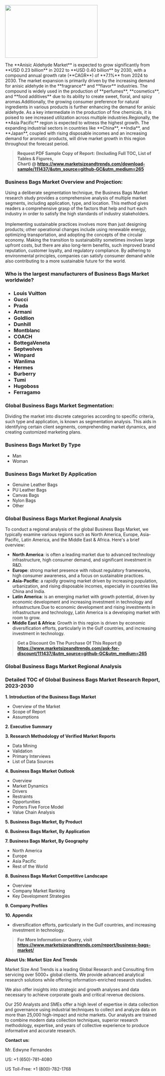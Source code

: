 <p><img class="alignnone size-medium wp-image-20088" src="https://ffe5etoiles.com/wp-content/uploads/2024/12/MST1-300x171.png" alt="" width="300" height="171" /></p>The **Anisic Aldehyde Market** is expected to grow significantly from **USD 0.23 billion** in 2022 to **USD 0.40 billion** by 2030, with a compound annual growth rate (**CAGR**) of **7.1%** from 2024 to 2030. The market expansion is primarily driven by the increasing demand for anisic aldehyde in the **fragrance** and **flavor** industries. The compound is widely used in the production of **perfumes**, **cosmetics**, and **food additives** due to its ability to create sweet, floral, and spicy aromas.Additionally, the growing consumer preference for natural ingredients in various products is further enhancing the demand for anisic aldehyde. As a key intermediate in the production of fine chemicals, it is poised to see increased utilization across multiple industries.Regionally, the **Asia Pacific** region is expected to witness the highest growth. The expanding industrial sectors in countries like **China**, **India**, and **Japan**, coupled with rising disposable incomes and an increasing demand for aromatic products, will drive market growth in this region throughout the forecast period.</p><blockquote id="" class=""><strong>Request PDF Sample Copy of Report: (Including Full TOC, List of Tables &amp; Figures, Chart)&nbsp;@&nbsp;<strong><a href="https://www.marketsizeandtrends.com/download-sample/111437/&utm_source=github-GC&utm_medium=265" target="_blank">https://www.marketsizeandtrends.com/download-sample/111437/&utm_source=github-GC&utm_medium=265</a></strong></strong></blockquote><h3 id="" class="">Business Bags Market&nbsp;Overview and Projection:</h3><p id="" class="">Using a deliberate segmentation technique, the Business Bags Market research study provides a comprehensive analysis of multiple market segments, including application, type, and location. This method gives readers a comprehensive grasp of the factors that help and hurt each industry in order to satisfy the high standards of industry stakeholders. <br /> <br />Implementing sustainable practices involves more than just designing products; other operational changes include using renewable energy, optimizing transportation, and adopting the concepts of the circular economy. Making the transition to sustainability sometimes involves large upfront costs, but there are also long-term benefits, such improved brand reputation, customer loyalty, and regulatory compliance. By adhering to environmental principles, companies can satisfy consumer demand while also contributing to a more sustainable future for the world.</p><h3 id="" class="">Who is the largest manufacturers of&nbsp;Business Bags Market worldwide?</h3><h3 class=""><p><ul><li>Louis Vuitton </li><li> Gucci </li><li> Prada </li><li> Armani </li><li> Goldlion </li><li> Dunhill </li><li> Montblanc </li><li> COACH </li><li> BottegaVeneta </li><li> Septwolves </li><li> Winpard </li><li> Wanlima </li><li> Hermes </li><li> Burberry </li><li> Tumi </li><li> Hugoboss </li><li> Ferragamo</li></ul></p></h3><h3 id="" class="">Global&nbsp;Business Bags Market Segmentation:</h3><p id="" class="">Dividing the market into discrete categories according to specific criteria, such type and application, is known as segmentation analysis. This aids in identifying certain client segments, comprehending market dynamics, and creating customized marketing plans.</p><h3 id="" class="">Business Bags Market&nbsp;By Type</h3><p><p><ul><li>Man</li><li> Woman</p></li></ul></p></p><h3 id="" class="">Business Bags Market&nbsp;By Application</h3><p class=""><p><ul><li>Genuine Leather Bags</li><li> PU Leather Bags</li><li> Canvas Bags</li><li> Nylon Bags</li><li> Other</li></ul></p></p><h3 id="" class="">Global Business Bags Market Regional Analysis</h3><p id="" class="">To conduct a regional analysis of the global Business Bags Market, we typically examine various regions such as North America, Europe, Asia-Pacific, Latin America, and the Middle East &amp; Africa. Here's a brief overview:</p><ul><li><strong>North America</strong>: is often a leading market due to advanced technology infrastructure, high consumer demand, and significant investment in R&amp;D.</li><li><strong>Europe</strong>: strong market presence with robust regulatory frameworks, high consumer awareness, and a focus on sustainable practices.</li><li><strong>Asia-Pacific</strong>: a rapidly growing market driven by increasing population, urbanization, and rising disposable incomes, especially in countries like China and India.</li><li><strong>Latin America</strong>: is an emerging market with growth potential, driven by economic development and increasing investment in technology and infrastructure.Due to economic development and rising investments in infrastructure and technology, Latin America is a developing market with room to grow.</li><li><strong>Middle East &amp; Africa</strong>: Growth in this region is driven by economic diversification efforts, particularly in the Gulf countries, and increasing investment in technology.</li></ul><blockquote id="" class=""><strong>Get a Discount On The Purchase Of This Report @ <strong><a href="https://www.marketsizeandtrends.com/ask-for-discount/111437/&utm_source=github-GC&utm_medium=265" target="_blank">https://www.marketsizeandtrends.com/ask-for-discount/111437/&utm_source=github-GC&utm_medium=265</a></strong></strong></blockquote><h3 id="" class="">Global Business Bags Market Regional Analysis</h3><h3 id="" class="">Detailed TOC of Global Business Bags Market Research Report, 2023-2030</h3><p id="" class=""><strong>1. Introduction of the Business Bags Market</strong></p><ul><li>Overview of the Market</li><li>Scope of Report</li><li>Assumptions</li></ul><p id="" class=""><strong>2. Executive Summary</strong></p><p id="" class=""><strong>3. Research Methodology of Verified Market Reports</strong></p><ul><li>Data Mining</li><li>Validation</li><li>Primary Interviews</li><li>List of Data Sources</li></ul><p id="" class=""><strong>4. Business Bags Market Outlook</strong></p><ul><li>Overview</li><li>Market Dynamics</li><li>Drivers</li><li>Restraints</li><li>Opportunities</li><li>Porters Five Force Model</li><li>Value Chain Analysis</li></ul><p id="" class=""><strong>5. Business Bags Market, By Product</strong></p><p id="" class=""><strong>6. Business Bags Market, By Application</strong></p><p id="" class=""><strong>7. Business Bags Market, By Geography</strong></p><ul><li>North America</li><li>Europe</li><li>Asia Pacific</li><li>Rest of the World</li></ul><p id="" class=""><strong>8. Business Bags Market Competitive Landscape</strong></p><ul><li>Overview</li><li>Company Market Ranking</li><li>Key Development Strategies</li></ul><p id="" class=""><strong>9. Company Profiles</strong></p><p id="" class=""><strong>10. Appendix</strong></p><ul><li>diversification efforts, particularly in the Gulf countries, and increasing investment in technology.</li></ul><blockquote id="" class=""><strong>For More Information or Query, visit <strong><strong><a href="https://www.marketsizeandtrends.com/report/business-bags-market/" target="_blank">https://www.marketsizeandtrends.com/report/business-bags-market/</a></strong></strong></strong></blockquote><p id="" class=""><strong>About Us: Market Size And Trends</strong></p><p id="" class="">Market Size And Trends is a leading Global Research and Consulting firm servicing over 5000+ global clients. We provide advanced analytical research solutions while offering information-enriched research studies.</p><p id="" class="">We also offer insights into strategic and growth analyses and data necessary to achieve corporate goals and critical revenue decisions.</p><p id="" class="">Our 250 Analysts and SMEs offer a high level of expertise in data collection and governance using industrial techniques to collect and analyze data on more than 25,000 high-impact and niche markets. Our analysts are trained to combine modern data collection techniques, superior research methodology, expertise, and years of collective experience to produce informative and accurate research.</p><p id="" class=""><strong>Contact us:</strong></p><p id="" class="">Mr. Edwyne Fernandes</p><p id="" class="">US: +1 (650)-781-4080</p><p id="" class="">US Toll-Free: +1 (800)-782-1768</p>
